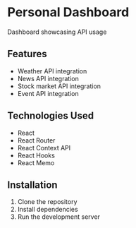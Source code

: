 # Personal Dashboard

Dashboard showcasing API usage

## Features

- Weather API integration
- News API integration
- Stock market API integration
- Event API integration

## Technologies Used

- React
- React Router
- React Context API
- React Hooks
- React Memo

## Installation

1. Clone the repository
2. Install dependencies
3. Run the development server
